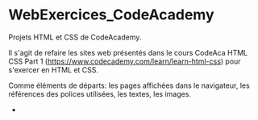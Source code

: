 # WebExercices_CodeAcademy
Projets HTML et CSS de CodeAcademy.

Il s'agit de refaire les sites web présentés dans le cours CodeAca HTML CSS Part 1 (https://www.codecademy.com/learn/learn-html-css) pour s'exercer en HTML et CSS.

Comme éléments de départs: les pages affichées dans le navigateur, les références des polices utilisées, les textes, les images.

-
